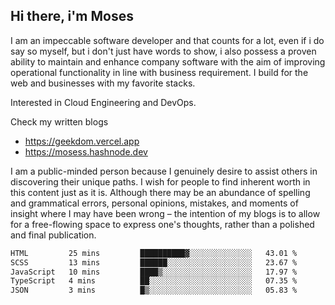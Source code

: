 ## Hi there, i'm Moses

I am an impeccable software developer and that counts for a lot, even if i do say so myself, but i don't just have words to show, i also possess a proven ability to maintain and enhance company software with the aim of improving operational functionality in line with business requirement. I build for the web and businesses with my favorite stacks.

Interested in Cloud Engineering and DevOps.

Check my written blogs
- https://geekdom.vercel.app
- https://mosess.hashnode.dev
  
I am a public-minded person because I genuinely desire to assist others in discovering their unique paths. I wish for people to find inherent worth in this content just as it is. Although there may be an abundance of spelling and grammatical errors, personal opinions, mistakes, and moments of insight where I may have been wrong – the intention of my blogs is to allow for a free-flowing space to express one's thoughts, rather than a polished and final publication.
<!--START_SECTION:waka-->

```txt
HTML         25 mins         ██████████▓░░░░░░░░░░░░░░   43.01 %
SCSS         13 mins         ██████░░░░░░░░░░░░░░░░░░░   23.67 %
JavaScript   10 mins         ████▒░░░░░░░░░░░░░░░░░░░░   17.97 %
TypeScript   4 mins          ██░░░░░░░░░░░░░░░░░░░░░░░   07.35 %
JSON         3 mins          █▒░░░░░░░░░░░░░░░░░░░░░░░   05.83 %
```

<!--END_SECTION:waka-->
